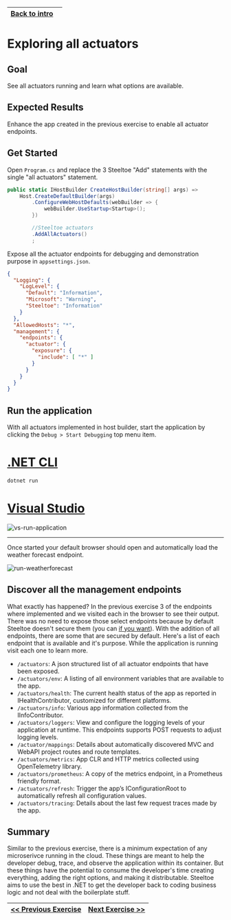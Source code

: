﻿---
uid: labs/spring-one/exercise2
_disableToc: true
_disableFooter: true
---
[vs-run-application]: ~/labs/images/vs-run-application.png "Run the project"
[run-weatherforecast]: ~/labs/images/weatherforecast-endpoint.png "Weatherforecast endpoint"

[home-page-link]: index.md
[exercise-1-link]: exercise1.md
[exercise-2-link]: exercise2.md
[exercise-3-link]: exercise3.md
[exercise-4-link]: exercise4.md

|[Back to intro](index.md)&nbsp;&nbsp;&nbsp;|
|---------:|

# Exploring all actuators

## Goal

See all actuators running and learn what options are available.

## Expected Results

Enhance the app created in the previous exercise to enable all actuator endpoints.

## Get Started

Open `Program.cs` and replace the 3 Steeltoe "Add" statements with the single "all actuators" statement.

```csharp
public static IHostBuilder CreateHostBuilder(string[] args) =>
	Host.CreateDefaultBuilder(args)
		.ConfigureWebHostDefaults(webBuilder => {
			webBuilder.UseStartup<Startup>();
		})

		//Steeltoe actuators
		.AddAllActuators()
		;
```

Expose all the actuator endpoints for debugging and demonstration purpose in `appsettings.json`.

```json
{
  "Logging": {
    "LogLevel": {
      "Default": "Information",
      "Microsoft": "Warning",
      "Steeltoe": "Information"
    }
  },
  "AllowedHosts": "*",
  "management": {
    "endpoints": {
      "actuator": {
        "exposure": {
          "include": [ "*" ]
        }
      }
    }
  }
}
```

## Run the application

With all actuators implemented in host builder, start the application by clicking the `Debug > Start Debugging` top menu item.

# [.NET CLI](#tab/dotnet-cli)

```powershell
dotnet run
```

# [Visual Studio](#tab/visual-studio)

![vs-run-application]

***

Once started your default browser should open and automatically load the weather forecast endpoint.

![run-weatherforecast]

## Discover all the management endpoints

What exactly has happened? In the previous exercise 3 of the endpoints where implemented and we visited each in the browser to see their output. There was no need to expose those select endpoints because by default Steeltoe doesn't secure them (you can [if you want](https://steeltoe.io/docs/3/management/using-endpoints#exposing-endpoints)). With the addition of all endpoints, there are some that are secured by default. Here's a list of each endpoint that is available and it's purpose. While the application is running visit each one to learn more.

- `/actuators`: A json structured list of all actuator endpoints that have been exposed.
- `/actuators/env`: A listing of all environment variables that are available to the app.
- `/actuators/health`: The current health status of the app as reported in IHealthContributor, customized for different platforms.
- `/actuators/info`: Various app information collected from the IInfoContributor.
- `/actuators/loggers`: View and configure the logging levels of your application at runtime. This endpoints supports POST requests to adjust logging levels.
- `/actuator/mappings`: Details about automatically discovered MVC and WebAPI project routes and route templates.
- `/actuators/metrics`: App CLR and HTTP metrics collected using OpenTelemetry library.
- `/actuators/prometheus`: A copy of the metrics endpoint, in a Prometheus friendly format.
- `/actuators/refresh`: Trigger the app’s IConfigurationRoot to automatically refresh all configuration values.
- `/actuators/tracing`: Details about the last few request traces made by the app.

## Summary

Similar to the previous exercise, there is a minimum expectation of any microserivce running in the cloud. These things are meant to help the developer debug, trace, and observe the application within its container. But these things have the potential to consume the developer's time creating everything, adding the right options, and making it distributable. Steeltoe aims to use the best in .NET to get the developer back to coding business logic and not deal with the boilerplate stuff.


|[<< Previous Exercise][exercise-1-link]|[Next Exercise >>][exercise-3-link]|
|:--|--:|
